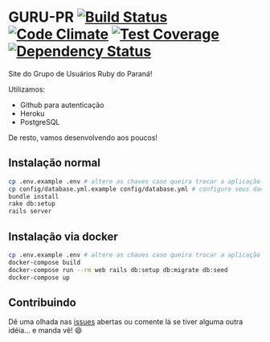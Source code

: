 # GURU-PR [![Build Status](https://travis-ci.org/guru-pr/gurupr.svg?branch=master)](https://travis-ci.org/guru-pr/gurupr) [![Code Climate](https://codeclimate.com/github/guru-pr/gurupr/badges/gpa.svg)](https://codeclimate.com/github/guru-pr/gurupr) [![Test Coverage](https://codeclimate.com/github/guru-pr/gurupr/badges/coverage.svg)](https://codeclimate.com/github/guru-pr/gurupr) [![Dependency Status](https://img.shields.io/gemnasium/guru-pr/gurupr.svg)](https://gemnasium.com/guru-pr/gurupr)

Site do Grupo de Usuários Ruby do Paraná!

Utilizamos:
- Github para autenticação
- Heroku
- PostgreSQL

De resto, vamos desenvolvendo aos poucos!

## Instalação normal

```bash
cp .env.example .env # altere as chaves caso queira trocar a aplicação
cp config/database.yml.example config/database.yml # configure seus dados de acesso ao DB
bundle install
rake db:setup
rails server
```

## Instalação via docker

```bash
cp .env.example .env # altere as chaves caso queira trocar a aplicação
docker-compose build
docker-compose run --rm web rails db:setup db:migrate db:seed
docker-compose up
```

## Contribuindo

Dê uma olhada nas [issues](https://github.com/guru-pr/gurupr/issues) abertas ou comente lá se tiver alguma outra idéia... e manda vê! 😄
